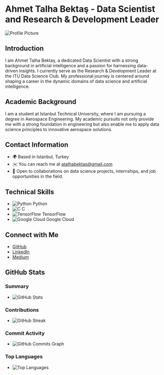 # Ahmet Talha Bektaş - Data Scientist and Research & Development Leader

![Profile Picture](https://user-images.githubusercontent.com/18350557/176309783-0785949b-9127-417c-8b55-ab5a4333674e.gif)

## Introduction
I am Ahmet Talha Bektaş, a dedicated Data Scientist with a strong background in artificial intelligence and a passion for harnessing data-driven insights. I currently serve as the Research & Development Leader at the ITU Data Science Club. My professional journey is centered around shaping a career in the dynamic domains of data science and artificial intelligence.

## Academic Background
I am a student at Istanbul Technical University, where I am pursuing a degree in Aerospace Engineering. My academic pursuits not only provide me with a strong foundation in engineering but also enable me to apply data science principles to innovative aerospace solutions.

## Contact Information
- 🌍 Based in Istanbul, Turkey
- ✉️ You can reach me at [atalhabektas@gmail.com](mailto:atalhabektas@gmail.com)
- 🤝 Open to collaborations on data science projects, internships, and job opportunities in the field.

## Technical Skills
- ![Python](https://raw.githubusercontent.com/danielcranney/readme-generator/main/public/icons/skills/python-colored.svg) Python
- ![C](https://raw.githubusercontent.com/danielcranney/readme-generator/main/public/icons/skills/c-colored.svg) C
- ![TensorFlow](https://raw.githubusercontent.com/danielcranney/readme-generator/main/public/icons/skills/tensorflow-colored.svg) TensorFlow
- ![Google Cloud](https://raw.githubusercontent.com/danielcranney/readme-generator/main/public/icons/skills/googlecloud-colored.svg) Google Cloud

## Connect with Me
- [GitHub](https://www.github.com/ahmettalhabektas)
- [LinkedIn](https://www.linkedin.com/in/ahmet-talha-bektaş-056844216)
- [Medium](http://www.medium.com/@ahmettalhabektas)

## GitHub Stats
### Summary
- ![GitHub Stats](https://github-readme-stats.vercel.app/api?username=ahmettalhabektas&show_icons=true&count_private=true&title_color=22c55e&text_color=ffffff&icon_color=14b8a6&bg_color=27272a&hide_border=true&show_icons=true)

### Contributions
- ![GitHub Streak](https://github-readme-streak-stats.herokuapp.com/?user=ahmettalhabektas&stroke=ffffff&background=27272a&ring=22c55e&fire=22c55e&currStreakNum=ffffff&currStreakLabel=22c55e&sideNums=ffffff&sideLabels=ffffff&dates=ffffff&hide_border=true)

### Commit Activity
- ![GitHub Commits Graph](https://github-readme-activity-graph.cyclic.app/graph?username=ahmettalhabektas&bg_color=27272a&color=ffffff&line=14b8a6&point=ffffff&area_color=27272a&area=true&hide_border=true&custom_title=GitHub%20Commits%20Graph)

### Top Languages
- ![Top Languages](https://github-readme-stats.vercel.app/api/top-langs/?username=ahmettalhabektas&langs_count=10&title_color=22c55e&text_color=ffffff&icon_color=14b8a6&bg_color=27272a&hide_border=true&locale=en&custom_title=Top%20Languages)

